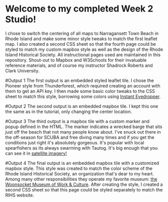 # Welcome to my completed Week 2 Studio!
I chose to switch the centering of all maps to Narragansett Town Beach in Rhode Island and make some minor style tweaks to match the first leaflet map. I also created a second CSS sheet so that the fourth page could be styled to match my custom mapbox style as well as the design of the Rhode Island Historical Society. All instructional pages used are maintained in this repository. Shout-out to Mapbox and W3Schools for their invaluable reference materials, and of course my instructor Shadrock Roberts and Clark University.

#Output 1
The first output is an embedded styled leaflet tile. I chose the Pioneer style from Thunderforest, which required creating an account with them to get an API key. I then made some basic color tweaks to the CSS sheet to match this style, borrowing some colors using [Instant Eyedropper](https://instant-eyedropper.com).

#Output 2
The second output is an embedded mapbox tile. I kept this one the same as in the tutorial, only changing the center location.

#Output 3
The third output is a mapbox tile with a custom marker and popup defined in the HTML. The marker indicates a wrecked barge that sits just off the beach that not many people know about. I've snuck out there in the off-season for SCUBA and free diving many times and if you get the conditions just right it's absolutely gorgeous. It's popular with local spearfishers as its always swarming with Tautog. It's big enough that you can see it in [satellite imagery!](https://www.google.com/maps/@41.4358932,-71.4513854,589m/data=!3m1!1e3)

#Output 4
The final output is an embedded mapbox tile with a customized mapbox style. This style was created to match the color scheme of the Rhode Island Historical Society, an organization that's dear to my heart. Among many other responsibilities they operate my favorite museum: [the Woonsocket Museum of Work & Culture](https://www.rihs.org/locations/museum-of-work-culture/). After creating the style, I created a second CSS sheet so that this page could be styled separately to match the RIHS website.
